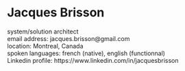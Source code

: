 <H1>Jacques Brisson</H1>
system/solution architect<br>
email address: jacques.brisson@gmail.com<br>
location: Montreal, Canada<br>
spoken languages: french (native), english (functionnal)<br>
Linkedin profile: https://www.linkedin.com/in/jacquesbrisson<br>
